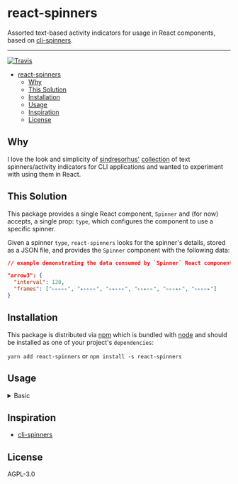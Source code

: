 # react-spinners

Assorted text-based activity indicators for usage in React components, based on [cli-spinners](https://github.com/sindresorhus/cli-spinners).

---

[![Travis](https://img.shields.io/travis/peterschussheim/react-spinners.svg?style=flat-square)](https://travis-ci.org/peterschussheim/react-spinners)

<!-- <a target='_blank' rel='nofollow' href='https://app.codesponsor.io/link/QBvQQkqUs7HakSKkUvJpfRwq/peterschussheim/prop-styles'>
  <img alt='Sponsor' width='888' height='68' src='https://app.codesponsor.io/embed/QBvQQkqUs7HakSKkUvJpfRwq/peterschussheim/prop-styles.svg' />
</a> -->

- [react-spinners](#react-spinners)
  - [Why](#why)
  - [This Solution](#this-solution)
  - [Installation](#installation)
  - [Usage](#usage)
  - [Inspiration](#inspiration)
  - [License](#license)

## Why

I love the look and simplicity of [sindresorhus'](https://github.com/sindresorhus) [collection](https://github.com/sindresorhus/cli-spinners) of text spinners/activity indicators for CLI applications and wanted to experiment with using them in React.

## This Solution

This package provides a single React component, `Spinner` and (for now) accepts, a single prop: `type`, which configures the component to use a specific spinner.

Given a spinner `type`, `react-spinners` looks for the spinner's details, stored as a JSON file, and provides the `Spinner` component with the following data:

```json
// example demonstrating the data consumed by `Spinner` React component

"arrow3": {
  "interval": 120,
  "frames": ["▹▹▹▹▹", "▸▹▹▹▹", "▹▸▹▹▹", "▹▹▸▹▹", "▹▹▹▸▹", "▹▹▹▹▸"]
}
```

## Installation

This package is distributed via [npm](https://www.npmjs.com/) which is bundled with [node](https://nodejs.org/en/) and should be installed as one of your project's `dependencies`:

`yarn add react-spinners` or `npm install -s react-spinners`

## Usage

<details>
<summary>
Basic
</summary>

[Live demo](https://codesandbox.io/s/kx3q8kmx17)

This is a minimal example of `prop-styles` usage with `glamorous`:


```javascript

```
</details>


## Inspiration

- [cli-spinners](https://github.com/sindresorhus/cli-spinners)

## License

AGPL-3.0
